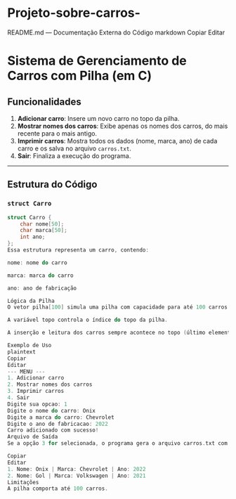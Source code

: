# Projeto-sobre-carros-
README.md — Documentação Externa do Código
markdown
Copiar
Editar
# Sistema de Gerenciamento de Carros com Pilha (em C)

## Funcionalidades

1. **Adicionar carro**: Insere um novo carro no topo da pilha.
2. **Mostrar nomes dos carros**: Exibe apenas os nomes dos carros, do mais recente para o mais antigo.
3. **Imprimir carros**: Mostra todos os dados (nome, marca, ano) de cada carro e os salva no arquivo `carros.txt`.
4. **Sair**: Finaliza a execução do programa.

---

## Estrutura do Código

### `struct Carro`

```c
struct Carro {
    char nome[50];
    char marca[50];
    int ano;
};
Essa estrutura representa um carro, contendo:

nome: nome do carro

marca: marca do carro

ano: ano de fabricação

Lógica da Pilha
O vetor pilha[100] simula uma pilha com capacidade para até 100 carros.

A variável topo controla o índice do topo da pilha.

A inserção e leitura dos carros sempre acontece no topo (último elemento adicionado).

Exemplo de Uso
plaintext
Copiar
Editar
--- MENU ---
1. Adicionar carro
2. Mostrar nomes dos carros
3. Imprimir carros 
4. Sair
Digite sua opcao: 1
Digite o nome do carro: Onix
Digite a marca do carro: Chevrolet
Digite o ano de fabricacao: 2022
Carro adicionado com sucesso!
Arquivo de Saída
Se a opção 3 for selecionada, o programa gera o arquivo carros.txt com os dados dos carros, no seguinte formato:

Copiar
Editar
1. Nome: Onix | Marca: Chevrolet | Ano: 2022
2. Nome: Gol | Marca: Volkswagen | Ano: 2021
Limitações
A pilha comporta até 100 carros.
